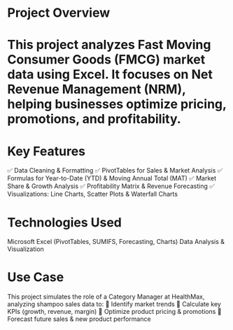 # Project Overview
# This project analyzes Fast Moving Consumer Goods (FMCG) market data using Excel. It focuses on Net Revenue Management (NRM), helping businesses optimize pricing, promotions, and profitability.

# Key Features
  ✅ Data Cleaning & Formatting
  ✅ PivotTables for Sales & Market Analysis
  ✅ Formulas for Year-to-Date (YTD) & Moving Annual Total (MAT)
  ✅ Market Share & Growth Analysis
  ✅ Profitability Matrix & Revenue Forecasting
  ✅ Visualizations: Line Charts, Scatter Plots & Waterfall Charts

# Technologies Used
Microsoft Excel (PivotTables, SUMIFS, Forecasting, Charts)
Data Analysis & Visualization
# Use Case
This project simulates the role of a Category Manager at HealthMax, analyzing shampoo sales data to:
🔹 Identify market trends
🔹 Calculate key KPIs (growth, revenue, margin)
🔹 Optimize product pricing & promotions
🔹 Forecast future sales & new product performance

